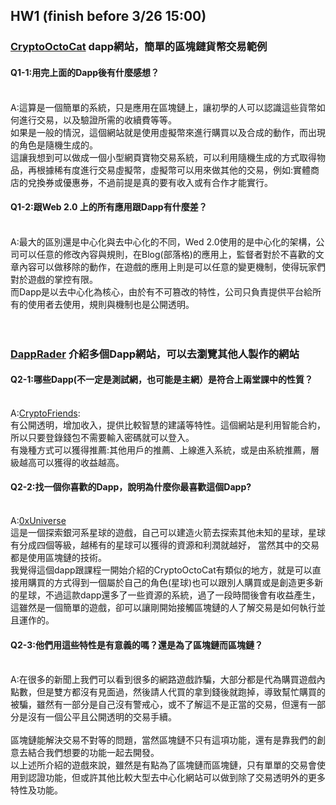 HW1 (finish before 3/26 15:00)
-----

### [CryptoOctoCat](42bchen.com)  dapp網站，簡單的區塊鏈貨幣交易範例
#### Q1-1:用完上面的Dapp後有什麼感想？
<br>A:這算是一個簡單的系統，只是應用在區塊鏈上，讓初學的人可以認識這些貨幣如何進行交易，以及驗證所需的收續費等等。
<br>如果是一般的情況，這個網站就是使用虛擬幣來進行購買以及合成的動作，而出現的角色是隨機生成的。
<br>這讓我想到可以做成一個小型網頁寶物交易系統，可以利用隨機生成的方式取得物品，再根據稀有度進行交易虛擬幣，虛擬幣可以用來做其他的交易，例如:實體商店的兌換券或優惠券，不過前提是真的要有收入或有合作才能實行。
<br>
#### Q1-2:跟Web 2.0 上的所有應用跟Dapp有什麼差？
<br>A:最大的區別還是中心化與去中心化的不同，Wed 2.0使用的是中心化的架構，公司可以任意的修改內容與規則，在Blog(部落格)的應用上，監督者對於不喜歡的文章內容可以做移除的動作，在遊戲的應用上則是可以任意的變更機制，使得玩家們對於遊戲的掌控有限。
<br>而Dapp是以去中心化為核心，由於有不可篡改的特性，公司只負責提供平台給所有的使用者去使用，規則與機制也是公開透明。
<br>
<br>
<br>
### [DappRader](https://dappradar.com/)  介紹多個Dapp網站，可以去瀏覽其他人製作的網站
#### Q2-1:哪些Dapp(不一定是測試網，也可能是主網）是符合上兩堂課中的性質？
<br>A:[CryptoFriends](https://cryptofriends.vip/?utm_source=DappRadar&utm_content=visit-website#how-it-works):
<br>有公開透明，增加收入，提供比較智慧的建議等特性。這個網站是利用智能合約，所以只要登錄錢包不需要輸入密碼就可以登入。
<br>有幾種方式可以獲得推薦:其他用戶的推薦、上線進入系統，或是由系統推薦，層級越高可以獲得的收益越高。
<br>
#### Q2-2:找一個你喜歡的Dapp，說明為什麼你最喜歡這個Dapp?
<br>A:[0xUniverse](https://0xuniverse.com/?utm_source=DappRadar&utm_content=visit-website)
<br>這是一個探索銀河系星球的遊戲，自己可以建造火箭去探索其他未知的星球，星球有分成四個等級，越稀有的星球可以獲得的資源和利潤就越好，
當然其中的交易都是使用區塊鏈的技術。
<br>我覺得這個dapp跟課程一開始介紹的CryptoOctoCat有類似的地方，就是可以直接用購買的方式得到一個屬於自己的角色(星球)也可以跟別人購買或是創造更多新的星球，不過這款dapp還多了一些資源的系統，過了一段時間後會有收益產生，這雖然是一個簡單的遊戲，卻可以讓剛開始接觸區塊鏈的人了解交易是如何執行並且運作的。
<br>
#### Q2-3:他們用這些特性是有意義的嗎？還是為了區塊鏈而區塊鏈？
<br>A:在很多的新聞上我們可以看到很多的網路遊戲詐騙，大部分都是代為購買遊戲內點數，但是雙方都沒有見面過，然後請人代買的拿到錢後就跑掉，導致幫忙購買的被騙，雖然有一部分是自己沒有警戒心，或不了解這不是正當的交易，但還有一部分是沒有一個公平且公開透明的交易手續。
<br>
<br>區塊鏈能解決交易不對等的問題，當然區塊鏈不只有這項功能，還有是靠我們的創意去結合我們想要的功能一起去開發。
<br>以上述所介紹的遊戲來說，雖然是有點為了區塊鏈而區塊鏈，只有單單的交易會使用到認證功能，但或許其他比較大型去中心化網站可以做到除了交易透明外的更多特性及功能。

<br>


